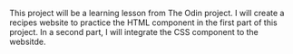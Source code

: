 This project will be a learning lesson from The Odin project. I will create a recipes website to practice the HTML component in the first part of this project. In a second part, I will integrate the CSS component to the websitde.